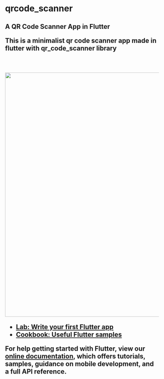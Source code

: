 # qrcode_scanner

<h2>A QR Code Scanner App in Flutter</>
  <br>
  <p>This is a minimalist qr code scanner app made in flutter with qr_code_scanner library</p>
  <br>
<p align="center">
<img width="800px"  src="https://github.com/pidwid/qrcode_scanner/blob/master/Android%20Mobile%20%E2%80%93%201%403x.png">
</p>


- [Lab: Write your first Flutter app](https://flutter.dev/docs/get-started/codelab)
- [Cookbook: Useful Flutter samples](https://flutter.dev/docs/cookbook)

For help getting started with Flutter, view our
[online documentation](https://flutter.dev/docs), which offers tutorials,
samples, guidance on mobile development, and a full API reference.
